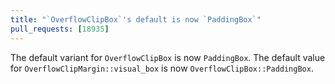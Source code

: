 ```yaml
---
title: "`OverflowClipBox`'s default is now `PaddingBox`"
pull_requests: [18935]
---
```


The default variant for `OverflowClipBox` is now `PaddingBox`.
The default value for `OverflowClipMargin::visual_box` is now `OverflowClipBox::PaddingBox`.
